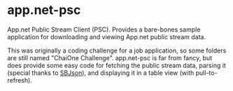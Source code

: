 app.net-psc
===========

App.net Public Stream Client (PSC). Provides a bare-bones sample application for downloading and viewing App.net public stream data. 

This was originally a coding challenge for a job application, so some folders are still named "ChaiOne Challenge".
app.net-psc is far from fancy, but does provide some easy code for fetching the public stream data, parsing it (special thanks to 
[SBJson](https://github.com/stig/json-framework/)), and displaying it in a table view (with pull-to-refresh).
